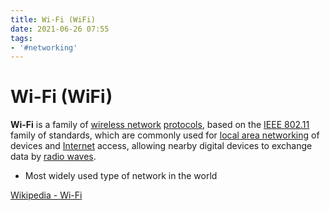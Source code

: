 ```yaml
---
title: Wi-Fi (WiFi)
date: 2021-06-26 07:55
tags:
- '#networking'
---
```


# Wi-Fi (WiFi)

**Wi-Fi** is a family of [wireless network](2021-06-26--15-15-41Z--wireless_network.md) 
[protocols](2021-06-25--06-08-56Z--communication_protocol.md), based on the 
[IEEE 802.11](2021-06-26--15-18-26Z--ieee_80211.md) family of standards, which
are commonly used for [local area networking](2020-10-26--12-52-58Z--lan.md) of
devices and [Internet](2021-06-15--06-38-48Z--internet.md) access, allowing
nearby digital devices to exchange data by 
[radio waves](2021-06-26--15-20-43Z--radio_wave.md). 

* Most widely used type of network in the world

[Wikipedia - Wi-Fi](https://en.wikipedia.org/wiki/Wi-Fi)